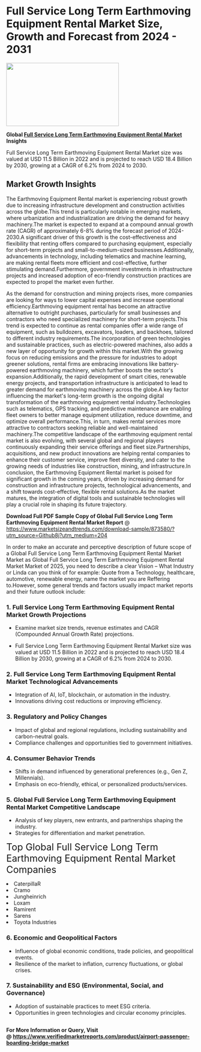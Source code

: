 <H1>Full Service Long Term Earthmoving Equipment Rental Market Size, Growth and Forecast from 2024 - 2031</H1><img class="aligncenter size-medium wp-image-584254" src="https://thirdeyenews.in/wp-content/uploads/2024/09/Global-Market-Research-300x168.jpeg" alt="" width="300" height="168" /><p><strong>Global&nbsp;<a href="https://www.marketsizeandtrends.com/download-sample/873580/?utm_source=Github8j?utm_medium=204">Full Service Long Term Earthmoving Equipment Rental Market</a> Insights</strong></p><p>Full Service Long Term Earthmoving Equipment Rental Market size was valued at USD 11.5 Billion in 2022 and is projected to reach USD 18.4 Billion by 2030, growing at a CAGR of 6.2% from 2024 to 2030.</p><p><h2>Market Growth Insights</h2> <p>The Earthmoving Equipment Rental market is experiencing robust growth due to increasing infrastructure development and construction activities across the globe.This trend is particularly notable in emerging markets, where urbanization and industrialization are driving the demand for heavy machinery.The market is expected to expand at a compound annual growth rate (CAGR) of approximately 6-8% during the forecast period of 2024-2030.A significant driver of this growth is the cost-effectiveness and flexibility that renting offers compared to purchasing equipment, especially for short-term projects and small-to-medium-sized businesses.Additionally, advancements in technology, including telematics and machine learning, are making rental fleets more efficient and cost-effective, further stimulating demand.Furthermore, government investments in infrastructure projects and increased adoption of eco-friendly construction practices are expected to propel the market even further.</p> <p>As the demand for construction and mining projects rises, more companies are looking for ways to lower capital expenses and increase operational efficiency.Earthmoving equipment rental has become an attractive alternative to outright purchases, particularly for small businesses and contractors who need specialized machinery for short-term projects.This trend is expected to continue as rental companies offer a wide range of equipment, such as bulldozers, excavators, loaders, and backhoes, tailored to different industry requirements.The incorporation of green technologies and sustainable practices, such as electric-powered machines, also adds a new layer of opportunity for growth within this market.With the growing focus on reducing emissions and the pressure for industries to adopt greener solutions, rental firms are embracing innovations like battery-powered earthmoving machinery, which further boosts the sector's expansion.Additionally, the rapid development of smart cities, renewable energy projects, and transportation infrastructure is anticipated to lead to greater demand for earthmoving machinery across the globe.A key factor influencing the market's long-term growth is the ongoing digital transformation of the earthmoving equipment rental industry.Technologies such as telematics, GPS tracking, and predictive maintenance are enabling fleet owners to better manage equipment utilization, reduce downtime, and optimize overall performance.This, in turn, makes rental services more attractive to contractors seeking reliable and well-maintained machinery.The competitive landscape of the earthmoving equipment rental market is also evolving, with several global and regional players continuously expanding their service offerings and fleet size.Partnerships, acquisitions, and new product innovations are helping rental companies to enhance their customer service, improve fleet diversity, and cater to the growing needs of industries like construction, mining, and infrastructure.In conclusion, the Earthmoving Equipment Rental market is poised for significant growth in the coming years, driven by increasing demand for construction and infrastructure projects, technological advancements, and a shift towards cost-effective, flexible rental solutions.As the market matures, the integration of digital tools and sustainable technologies will play a crucial role in shaping its future trajectory.</p> <p><span class=""><strong>Download Full PDF Sample Copy of Global Full Service Long Term Earthmoving Equipment Rental Market Report</strong> @ <a href="https://www.marketsizeandtrends.com/download-sample/873580/?utm_source=Github8j?utm_medium=204" target="_blank">https://www.marketsizeandtrends.com/download-sample/873580/?utm_source=Github8j?utm_medium=204</a></span></p><p>In order to make an accurate and perceptive description of future scope of a Global&nbsp;Full Service Long Term Earthmoving Equipment Rental Market Market as Global&nbsp;Full Service Long Term Earthmoving Equipment Rental Market Market of 2025, you need to describe a clear Vision &ndash; What Industry or Linda can you think of for example: Quote from a Technology, healthcare, automotive, renewable energy, name the market you are Reffering to.However, some general trends and factors usually impact market reports and their future outlook include:</p><h3>1.&nbsp;<strong>Full Service Long Term Earthmoving Equipment Rental Market Growth Projections</strong></h3><ul><li>Examine market size trends, revenue estimates and CAGR (Compounded Annual Growth Rate) projections.</li><li><p>Full Service Long Term Earthmoving Equipment Rental Market size was valued at USD 11.5 Billion in 2022 and is projected to reach USD 18.4 Billion by 2030, growing at a CAGR of 6.2% from 2024 to 2030.</p></li></ul><h3>2.&nbsp;<strong>Full Service Long Term Earthmoving Equipment Rental Market Technological Advancements</strong></h3><ul><li>Integration of AI, IoT, blockchain, or automation in the industry.</li><li>Innovations driving cost reductions or improving efficiency.</li></ul><h3>3.&nbsp;<strong>Regulatory and Policy Changes</strong></h3><ul><li>Impact of global and regional regulations, including sustainability and carbon-neutral goals.</li><li>Compliance challenges and opportunities tied to government initiatives.</li></ul><h3>4.&nbsp;<strong>Consumer Behavior Trends</strong></h3><ul><li>Shifts in demand influenced by generational preferences (e.g., Gen Z, Millennials).</li><li>Emphasis on eco-friendly, ethical, or personalized products/services.</li></ul><h3>5.&nbsp;<strong>Global Full Service Long Term Earthmoving Equipment Rental Market Competitive Landscape</strong></h3><ul><li>Analysis of key players, new entrants, and partnerships shaping the industry.</li><li>Strategies for differentiation and market penetration.</li></ul><p data-pm-slice="1 1 []"><span style="color: inherit; font-family: inherit; font-size: 25px;">Top Global Full Service Long Term Earthmoving Equipment Rental Market Companies</span></p><div class="" data-test-id=""><p><li>CaterpillaR</li><li> Cramo</li><li> Jungheinrich</li><li> Loxam</li><li> Ramirent</li><li> Sarens</li><li> Toyota Industries</li></p></div><h3>6.&nbsp;<strong>Economic and Geopolitical Factors</strong></h3><ul><li>Influence of global economic conditions, trade policies, and geopolitical events.</li><li>Resilience of the market to inflation, currency fluctuations, or global crises.</li></ul><h3>7.&nbsp;<strong>Sustainability and ESG (Environmental, Social, and Governance)</strong></h3><ul><li>Adoption of sustainable practices to meet ESG criteria.</li><li>Opportunities in green technologies and circular economy principles.</li></ul><h2><strong style="font-size: 14px;">For More Information or Query, Visit @&nbsp;</strong><a style="background-color: #ffffff; font-size: 14px;" href="https://www.marketsizeandtrends.com/report/full-service-long-term-earthmoving-equipment-rental-market/" target="_blank">https://www.verifiedmarketreports.com/product/airport-passenger-boarding-bridge-market</a></h2>
